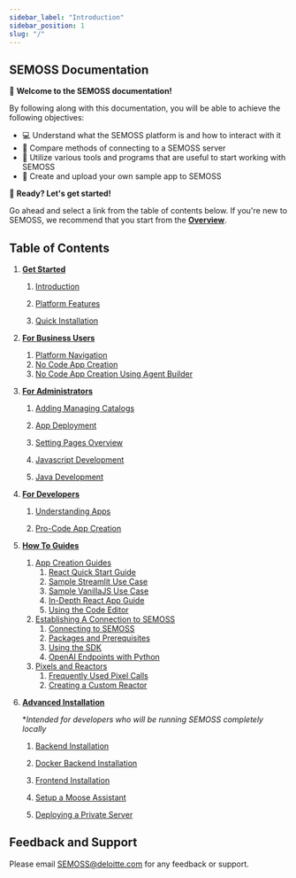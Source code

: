 ```yaml
---
sidebar_label: "Introduction"
sidebar_position: 1
slug: "/"
---
```


## SEMOSS Documentation

:tada: **Welcome to the SEMOSS documentation!**

By following along with this documentation, you will be able to achieve the following objectives:

- :computer: Understand what the SEMOSS platform is and how to interact with it
- :link: Compare methods of connecting to a SEMOSS server
- :hammer: Utilize various tools and programs that are useful to start working with SEMOSS
- :art: Create and upload your own sample app to SEMOSS

:checkered_flag: **Ready? Let's get started!**

Go ahead and select a link from the table of contents below. If you're new to SEMOSS, we recommend that you start from the **[Overview](Get%20Started/Overview.md)**.

## Table of Contents

1. **[Get Started](category/get-started)**

   1. [Introduction](./Introduction.md)

   2. [Platform Features](Platform%20Features.md)

   3. [Quick Installation](Quick%20Installation.md)

2. **[For Business Users](category/for-business-users)**

   1. [Platform Navigation](../For%20Business%20Users/Platform%20Navigation.mdx)
   2. [No Code App Creation](<../For%20Business%20Users/No%20Code%20App%20Creation%20(Drag%20and%20Drop).md>)
   3. [No Code App Creation Using Agent Builder](../For%20Business%20Users/No-code%20App%20creation%20(Agent%20Builder).mdx)

3. **[For Administrators](category/for-administrators)**

   1. [Adding Managing Catalogs](../For%20Administrators/Adding%20and%20Managing%20Catalog.mdx)

   2. [App Deployment](../For%20Administrators/App%20Deployment%20Steps.md)

   3. [Setting Pages Overview](../For%20Administrators/Setting%20Pages%20Overview.md)
   4. [Javascript Development](<../For%20Developers/Javascript%20Development/Guide%20for%20Building%20a%20JavaScript%20App%20(Node.js).md>)
   5. [Java Development](../For%20Developers/Java%20Development/Pixels%20and%20Reactors.md)

4. **[For Developers](category/for-developers)**

   1. [Understanding Apps](../For%20Developers/Understanding%20Apps.md)

   2. [Pro-Code App Creation](../For%20Developers/Pro-Code%20App%20Creation.md)

5. **[How To Guides](category/how-to)**
   1. [App Creation Guides](category/app-creation-guides)
      1. [React Quick Start Guide](How%20To/App%20Creation%20Guides/React%20App%20Quickstart%20Guide.md)
      2. [Sample Streamlit Use Case](How%20To/App%20Creation%20Guides/Streamlit%20App%20Quickstart%20Guide.md)
      3. [Sample VanillaJS Use Case](How%20To/App%20Creation%20Guides/VanillaJS%20App%20Quickstart%20Guide.md)
      4. [In-Depth React App Guide](How%20To/App%20Creation%20Guides/React%20App%20In-Depth%20Guide.md)
      5. [Using the Code Editor](How%20To/App%20Creation%20Guides/Using%20the%20Code%20Editor.md)
   2. [Establishing A Connection to SEMOSS](category/establishing-connection-to-cfg-ai)
      1. [Connecting to SEMOSS](How%20To/Establish%20Connection%20to%20CFG%20Portal/Connecting%20to%20CFG%20AI.md)
      2. [Packages and Prerequisites](How%20To/Establish%20Connection%20to%20CFG%20Portal/Packages%20and%20Pre-requisites.md)
      3. [Using the SDK](How%20To/Establish%20Connection%20to%20CFG%20Portal/Using%20the%20SDK.md)
      4. [OpenAI Endpoints with Python](How%20To/Establish%20Connection%20to%20CFG%20Portal/OpenAI%20Endpoints%20with%20Python.md)
   3. [Pixels and Reactors](category/pixels-and-reactors)
      1. [Frequently Used Pixel Calls](How%20To/Pixel%20Calls%20and%20Reactors/Frequently%20Used%20Pixel%20Calls.md)
      2. [Creating a Custom Reactor](How%20To/Pixel%20Calls%20and%20Reactors/Using%20a%20Custom%20Reactor.md)
6. **[Advanced Installation](category/advanced-installation)**

   \*_Intended for developers who will be running SEMOSS completely locally_

   1. [Backend Installation](Advanced%20Installation/Local%20BE%20Install%20Guide.md)

   2. [Docker Backend Installation](Advanced%20Installation/Docker%20BE%20Install%20Guide.md)

   3. [Frontend Installation](Advanced%20Installation/Frontend%20Installation.md)

   4. [Setup a Moose Assistant](Advanced%20Installation/Setup%20a%20Moose%20Assistant.md)

   5. [Deploying a Private Server](category/deployment)

## Feedback and Support

Please email SEMOSS@deloitte.com for any feedback or support.

